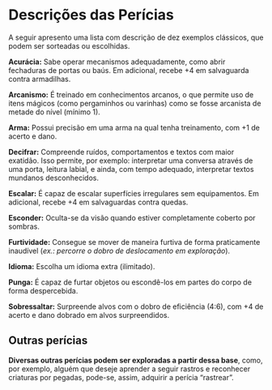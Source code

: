 # Descrições das Perícias

A seguir apresento uma lista com descrição de dez exemplos clássicos, que podem ser sorteadas ou escolhidas.

**Acurácia:** Sabe operar mecanismos adequadamente, como abrir fechaduras de portas ou baús. Em adicional, recebe +4 em salvaguarda contra armadilhas.  

**Arcanismo:** É treinado em conhecimentos arcanos, o que permite uso de itens mágicos (como pergaminhos ou varinhas) como se fosse arcanista de metade do nível (mínimo 1).  

**Arma:** Possui precisão em uma arma na qual tenha treinamento, com +1 de acerto e dano.  

**Decifrar:** Compreende ruídos, comportamentos e textos com maior exatidão. Isso permite, por exemplo: interpretar uma conversa através de uma porta, leitura labial, e ainda, com tempo adequado, interpretar textos mundanos desconhecidos.  

**Escalar:** É capaz de escalar superfícies irregulares sem equipamentos. Em adicional, recebe +4 em salvaguardas contra quedas.  

**Esconder:** Oculta-se da visão quando estiver completamente coberto por sombras.  

**Furtividade:** Consegue se mover de maneira furtiva de forma praticamente inaudível (_ex.: percorre o dobro de deslocamento em exploração_).  

**Idioma:** Escolha um idioma extra (ilimitado).  

**Punga:** É capaz de furtar objetos ou escondê-los em partes do corpo de forma despercebida.  

**Sobressaltar:** Surpreende alvos com o dobro de eficiência (4:6), com +4 de acerto e dano dobrado em alvos surpreendidos.  

## Outras perícias
**Diversas outras perícias podem ser exploradas a partir dessa base**, como, por exemplo, alguém que deseje aprender a seguir rastros e reconhecer criaturas por pegadas, pode-se, assim, adquirir a perícia “rastrear”.